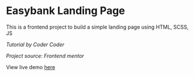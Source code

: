 # Easybank Landing Page
This is a frontend project to build a simple landing page using HTML, SCSS, JS

*Tutorial by Coder Coder*

*Project source: Frontend mentor*

View live demo [here](https://vantrangaof.github.io/easybank-landingpage/) 
